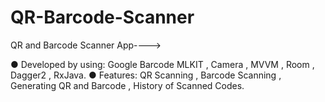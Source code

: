 # QR-Barcode-Scanner
QR and Barcode Scanner App---->

● Developed by using: Google Barcode MLKIT , Camera , 
MVVM , Room , Dagger2 , RxJava. 
● Features: QR Scanning , Barcode Scanning , Generating QR 
and Barcode , History of Scanned Codes.
